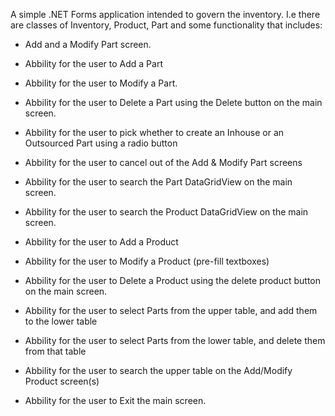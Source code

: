A simple .NET Forms application intended to govern the inventory. 
I.e there are classes of  Inventory, Product, Part and some functionality that includes:

- Add and a Modify Part screen.
- Abbility for the user to Add a Part
- Abbility for the user to Modify a Part.
- Abbility for the user to Delete a Part using the Delete button on the main screen.
- Abbility for the user to pick whether to create an Inhouse or an Outsourced Part using a radio button
- Abbility for the user to cancel out of the Add & Modify Part screens

- Abbility for the user to search the Part DataGridView on the main screen.
- Abbility for the user to search the Product DataGridView on the main screen.
- Abbility for the user to Add a Product 
- Abbility for the user to Modify a Product (pre-fill textboxes) 
- Abbility for the user to Delete a Product using the delete product button on the main screen.
- Abbility for the user to select Parts from the upper table, and add them to the lower table
- Abbility for the user to select Parts from the lower table, and delete them from that table
- Abbility for the user to search the upper table on the Add/Modify Product screen(s)
- Abbility for the user to Exit the main screen.
